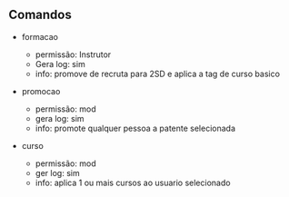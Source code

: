 ## Comandos

- formacao

  - permissão: Instrutor
  - Gera log: sim
  - info: promove de recruta para 2SD e aplica a tag de curso basico

- promocao

  - permissão: mod
  - gera log: sim
  - info: promote qualquer pessoa a patente selecionada

- curso
  - permissão: mod
  - ger log: sim
  - info: aplica 1 ou mais cursos ao usuario selecionado
